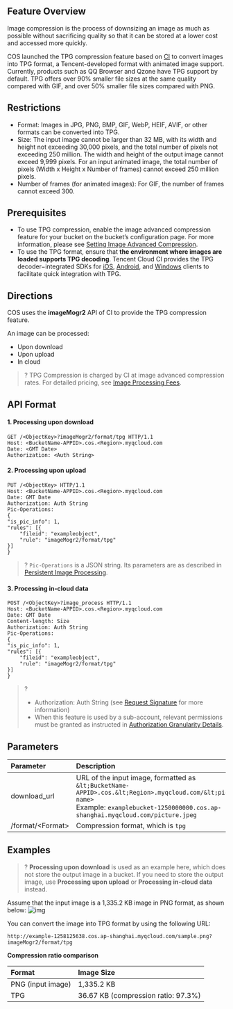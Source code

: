 ## Feature Overview

Image compression is the process of downsizing an image as much as possible without sacrificing quality so that it can be stored at a lower cost and accessed more quickly.

COS launched the TPG compression feature based on [CI](https://www.tencentcloud.com/document/product/1045/33422) to convert images into TPG format, a Tencent-developed format with animated image support. Currently, products such as QQ Browser and Qzone have TPG support by default. TPG offers over 90% smaller file sizes at the same quality compared with GIF, and over 50% smaller file sizes compared with PNG.

## Restrictions

- Format: Images in JPG, PNG, BMP, GIF, WebP, HEIF, AVIF, or other formats can be converted into TPG.
- Size: The input image cannot be larger than 32 MB, with its width and height not exceeding 30,000 pixels, and the total number of pixels not exceeding 250 million. The width and height of the output image cannot exceed 9,999 pixels. For an input animated image, the total number of pixels (Width x Height x Number of frames) cannot exceed 250 million pixels.
- Number of frames (for animated images): For GIF, the number of frames cannot exceed 300.

## Prerequisites

- To use TPG compression, enable the image advanced compression feature for your bucket on the bucket’s configuration page. For more information, please see [Setting Image Advanced Compression](https://www.tencentcloud.com/document/product/436/40117).
- To use the TPG format, ensure that **the environment where images are loaded supports TPG decoding**. Tencent Cloud CI provides the TPG decoder−integrated SDKs for [iOS](https://www.tencentcloud.com/document/product/1045/47707), [Android](https://www.tencentcloud.com/document/product/1045/45575), and [Windows](https://main.qcloudimg.com/raw/851dd252378813d250eeca5ed55ffd36/TPG_win_SDK.zip) clients to facilitate quick integration with TPG.

## Directions

COS uses the **imageMogr2** API of CI to provide the TPG compression feature.

An image can be processed:

- Upon download
- Upon upload
- In cloud

>? TPG Compression is charged by CI at image advanced compression rates. For detailed pricing, see [Image Processing Fees](https://www.tencentcloud.com/document/product/1045/45582).
>

## API Format

#### 1. Processing upon download

```plaintext
GET /<ObjectKey>?imageMogr2/format/tpg HTTP/1.1
Host: <BucketName-APPID>.cos.<Region>.myqcloud.com
Date: <GMT Date>
Authorization: <Auth String>
```

#### 2. Processing upon upload

```http
PUT /<ObjectKey> HTTP/1.1
Host: <BucketName-APPID>.cos.<Region>.myqcloud.com
Date: GMT Date
Authorization: Auth String
Pic-Operations: 
{
"is_pic_info": 1,
"rules": [{
    "fileid": "exampleobject",
    "rule": "imageMogr2/format/tpg"
}]
}
```

>? `Pic-Operations` is a JSON string. Its parameters are as described in [Persistent Image Processing](https://www.tencentcloud.com/document/product/1045/33695).
>

#### 3. Processing in-cloud data

```http
POST /<ObjectKey>?image_process HTTP/1.1
Host: <BucketName-APPID>.cos.<Region>.myqcloud.com
Date: GMT Date
Content-length: Size
Authorization: Auth String
Pic-Operations: 
{
"is_pic_info": 1,
"rules": [{
    "fileid": "exampleobject",
    "rule": "imageMogr2/format/tpg"
}]
}
```

>? 
> - Authorization: Auth String (see [Request Signature](https://www.tencentcloud.com/document/product/436/7778) for more information)
> - When this feature is used by a sub-account, relevant permissions must be granted as instructed in [Authorization Granularity Details](https://www.tencentcloud.com/document/product/1045/49896).
> 

## Parameters

| Parameter | Description |
| :--------------- | :----------------------------------------------------------- |
| download_url | URL of the input image, formatted as `&lt;BucketName-APPID>.cos.&lt;Region>.myqcloud.com/&lt;picture name>`<br>Example: `examplebucket-1250000000.cos.ap-shanghai.myqcloud.com/picture.jpeg` |
| /format/&lt;Format> | Compression format, which is `tpg`                             |

## Examples

>? **Processing upon download** is used as an example here, which does not store the output image in a bucket. If you need to store the output image, use **Processing upon upload** or **Processing in-cloud data** instead.
>

Assume that the input image is a 1,335.2 KB image in PNG format, as shown below:
![img](https://example-1258125638.cos.ap-shanghai.myqcloud.com/sample.png)

You can convert the image into TPG format by using the following URL:

```plaintext
http://example-1258125638.cos.ap-shanghai.myqcloud.com/sample.png?imageMogr2/format/tpg
```

**Compression ratio comparison**

| Format | Image Size |
| :---------- | :--------------------- |
| PNG (input image) | 1,335.2 KB |
| TPG | 36.67 KB (compression ratio: 97.3%) |

